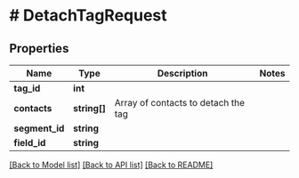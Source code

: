 # # DetachTagRequest

## Properties

Name | Type | Description | Notes
------------ | ------------- | ------------- | -------------
**tag_id** | **int** |  |
**contacts** | **string[]** | Array of contacts to detach the tag |
**segment_id** | **string** |  |
**field_id** | **string** |  |

[[Back to Model list]](../../README.md#models) [[Back to API list]](../../README.md#endpoints) [[Back to README]](../../README.md)
